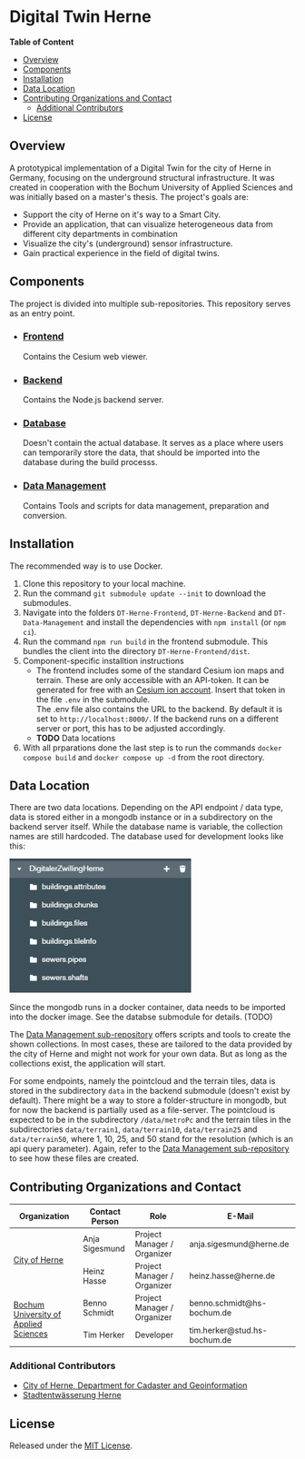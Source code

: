 # Digital Twin Herne <!-- omit in toc -->


**Table of Content**
- [Overview](#overview)
- [Components](#components)
- [Installation](#installation)
- [Data Location](#data-location)
- [Contributing Organizations and Contact](#contributing-organizations-and-contact)
  - [Additional Contributors](#additional-contributors)
- [License](#license)

## Overview
A prototypical implementation of a Digital Twin for the city of Herne in Germany, focusing on the underground structural infrastructure. It was created in cooperation with the Bochum University of Applied Sciences and was initially based on a master's thesis. The project's goals are:

- Support the city of Herne on it's way to a Smart City.
- Provide an application, that can visualize heterogeneous data from different city departments in combination 
- Visualize the city's (underground) sensor infrastructure.
- Gain practical experience in the field of digital twins.

## Components
The project is divided into multiple sub-repositories. This repository serves as an entry point.

<!-- TODO provide an architecture overview diagram here -->

- ### [Frontend](https://github.com/t16h05008/DT-Herne-Frontend)
    Contains the Cesium web viewer.

- ### [Backend](https://github.com/t16h05008/DT-Herne-Backend)
    Contains the Node.js backend server.

- ### [Database](https://github.com/t16h05008/DT-Herne-Database)
    Doesn't contain the actual database. It serves as a place where users can temporarily store the data, that should be imported into the database during the build processs.

- ### [Data Management](https://github.com/t16h05008/DT-Herne-Data-Management)
    Contains Tools and scripts for data management, preparation and conversion.

## Installation
The recommended way is to use Docker.

1. Clone this repository to your local machine. 
2. Run the command `git submodule update --init` to download the submodules.
3. Navigate into the folders `DT-Herne-Frontend`, `DT-Herne-Backend` and `DT-Data-Management` and install the dependencies with `npm install` (or `npm ci`).
4. Run the command `npm run build` in the frontend submodule. This bundles the client into the directory `DT-Herne-Frontend/dist`.
5. Component-specific installtion instructions
   - The frontend includes some of the standard Cesium ion maps and terrain.    These are only accessible with an API-token. It can be generated for free with an [Cesium ion account](https://cesium.com/ion/signup/). Insert that token in the file `.env` in the submodule.<br />The .env file also contains the URL to the backend. By default it is set to `http://localhost:8000/`. If the backend runs on a different server or port, this has to be adjusted accordingly.
   <!--- Configuration of the backend is done in the file [docker-compose.yml](docker-compose.yml). Here you can set the name of the MongoDB database. While this name doesn't matter that much (it is only used internally), it is needed in the next step.-->
   - **TODO** Data locations
6. With all prparations done the last step is to run the commands `docker compose build` and `docker compose up -d` from the root directory.


## Data Location
There are two data locations. Depending on the API endpoint / data type, data is stored either in a mongodb instance or in a subdirectory on the backend server itself. While the database name is variable, the collection names are still hardcoded. The database used for development looks like this:

![Database collections overview](./docs/database-collections.png "Database collections overview")

Since the mongodb runs in a docker container, data needs to be imported into the docker image. See the databse submodule for details. (TODO)

The [Data Management sub-repository](https://github.com/t16h05008/DT-Herne-Data-Management) offers scripts and tools to create the shown collections. In most cases, these are tailored to the data provided by the city of Herne and might not work for your own data. But as long as the collections exist, the application will start.

For some endpoints, namely the pointcloud and the terrain tiles, data is stored in the subdirectory `data` in the backend submodule (doesn't exist by default). There might be a way to store a folder-structure in mongodb, but for now the backend is partially used as a file-server. The pointcloud is expected to be in the subdirectory `/data/metroPc` and the terrain tiles in the subdirectories `data/terrain1`, `data/terrain10`, `data/terrain25` and `data/terrain50`, where 1, 10, 25, and 50 stand for the resolution (which is an api query parameter). Again, refer to the [Data Management sub-repository](https://github.com/t16h05008/DT-Herne-Data-Management) to see how these files are created.

## Contributing Organizations and Contact
<table>
    <thead>
        <tr>
            <th>Organization</th>
            <th>Contact Person</th>
            <th>Role</th>
            <th>E-Mail</th>
        </tr>
    </thead>
    <tbody>
        <tr>
            <td rowspan=2><a href="https://www.herne.de/">City of Herne</a></td>
            <td>Anja Sigesmund</td>
            <td>Project Manager / Organizer</td>
            <td>anja.sigesmund@herne.de</td>
        </tr>
        <tr>
            <td>Heinz Hasse</td>
            <td>Project Manager / Organizer</td>
            <td>heinz.hasse@herne.de</td>
        </tr>
        <tr>
            <td rowspan=2><a href="https://www.hochschule-bochum.de/">Bochum University of Applied Sciences</a></td>
            <td>Benno Schmidt</td>
            <td>Project Manager / Organizer</td>
            <td>benno.schmidt@hs-bochum.de</td>
        </tr>
        <tr>
            <td>Tim Herker</td>
            <td>Developer</td>
            <td>tim.herker@stud.hs-bochum.de</td>
        </tr>
    </tbody>
</table>

### Additional Contributors
- [City of Herne, Department for Cadaster and Geoinformation](https://www.herne.de/Rathaus/Buergerservice/Die-Stadtverwaltung-im-Ueberblick/Fachbereich-Vermessung-und-Kataster/)
- [Stadtentwässerung Herne](https://www.se-herne.de/)

## License
Released under the [MIT License](https://github.com/t16h05008/DT-Herne/blob/master/LICENSE).